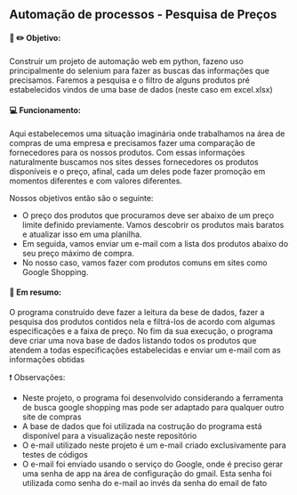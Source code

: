 ## Automação de processos - Pesquisa de Preços

#### :notebook: :pencil2: Objetivo:

Construir um projeto de automação web em python, fazeno uso principalmente do selenium para fazer as buscas das informações que precisamos. Faremos a pesquisa e o filtro de alguns produtos pré estabelecidos vindos de uma base de dados (neste caso em excel.xlsx)

#### :computer: Funcionamento:

Aqui estabelecemos uma situação imaginária onde trabalhamos na área de compras de uma empresa e precisamos fazer uma comparação de fornecedores para os nossos produtos. Com essas informações naturalmente buscamos nos sites desses fornecedores os produtos disponíveis e o preço, afinal, cada um deles pode fazer promoção em momentos diferentes e com valores diferentes.

Nossos objetivos então são o seguinte: 

- O preço dos produtos que procuramos deve ser abaixo de um preço limite definido previamente. Vamos descobrir os produtos mais baratos e atualizar isso em uma planilha.
- Em seguida, vamos enviar um e-mail com a lista dos produtos abaixo do seu preço máximo de compra.
- No nosso caso, vamos fazer com produtos comuns em sites como Google Shopping.

#### :pencil: Em resumo:

O programa construído deve fazer a leitura da bese de dados, fazer a pesquisa dos produtos contidos nela e filtrá-los de acordo com algumas especificações e a faixa de preço. No fim da sua execução, o programa deve criar uma nova base de dados listando todos os produtos que atendem a todas especificações estabelecidas e enviar um e-mail com as informações obtidas


:exclamation: Observações: 
- Neste projeto, o programa foi desenvolvido considerando a ferramenta de busca google shopping mas pode ser adaptado para qualquer outro site de compras
- A base de dados que foi utilizada na costrução do programa está disponível para a visualização neste repositório
- O e-mail utilizado neste projeto é um e-mail criado exclusivamente para testes de códigos
- O e-mail foi enviado usando o serviço do Google, onde é preciso gerar uma senha de app na área de configuração do gmail. Esta senha foi utilizada como senha do e-mail ao invés da senha do email de fato 

